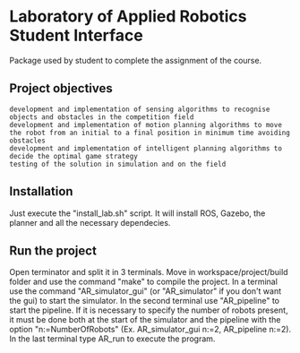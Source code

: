 # Laboratory of Applied Robotics Student Interface
Package used by student to complete the assignment of the course. 

## Project objectives

    development and implementation of sensing algorithms to recognise objects and obstacles in the competition field
    development and implementation of motion planning algorithms to move the robot from an initial to a final position in minimum time avoiding obstacles
    development and implementation of intelligent planning algorithms to decide the optimal game strategy
    testing of the solution in simulation and on the field

## Installation

Just execute the "install_lab.sh" script. It will install ROS, Gazebo, the planner and all the necessary dependecies.

## Run the project
Open terminator and split it in 3 terminals. Move in workspace/project/build folder and use the command "make" to compile the project.
In a terminal use the command "AR_simulator_gui" (or "AR_simulator" if you don't want the gui) to start the simulator. In the second terminal use "AR_pipeline" to start the pipeline. If it is necessary to specify the number of robots present, it must be done both at the start of the simulator and the pipeline with the option "n:=NumberOfRobots" (Ex. AR_simulator_gui n:=2, AR_pipeline n:=2). In the last terminal type AR_run to execute the program.
